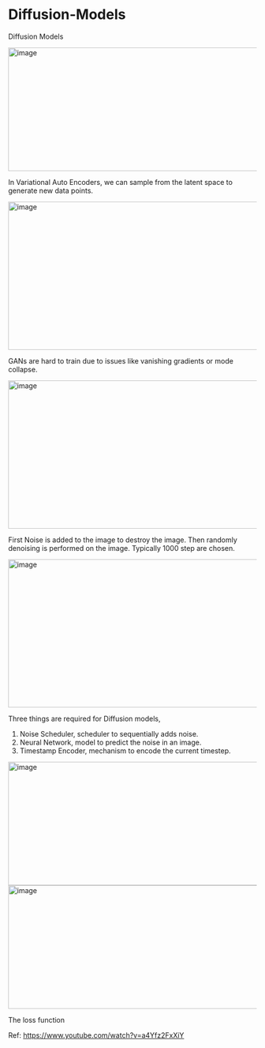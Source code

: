 # Diffusion-Models
Diffusion Models

<img width="550" height="250" alt="image" src="https://github.com/user-attachments/assets/26222222-0ce3-462d-8f3a-804561816915" />

In Variational Auto Encoders, we can sample from the latent space to generate new data points.

<img width="550" height="300" alt="image" src="https://github.com/user-attachments/assets/12cf5929-555b-427d-9046-7201fe8754bf" />

GANs are hard to train due to issues like vanishing gradients or mode collapse.

<img width="550" height="300" alt="image" src="https://github.com/user-attachments/assets/3bd0c7a7-0ff7-4539-9742-e7fd8847e93e" />

First Noise is added to the image to destroy the image. Then randomly denoising is performed on the image. Typically 1000 step are chosen.

<img width="550" height="300" alt="image" src="https://github.com/user-attachments/assets/759c35c2-bbb8-4ca0-af9b-5777021e6a6d" />

Three things are required for Diffusion models, 
1. Noise Scheduler, scheduler to sequentially adds noise.
2. Neural Network, model to predict the noise in an image.
3. Timestamp Encoder, mechanism to encode the current timestep.


<img width="550" height="250" alt="image" src="https://github.com/user-attachments/assets/1e551c8f-775c-4af7-8bce-ec2dd9277218" />


<img width="550" height="250" alt="image" src="https://github.com/user-attachments/assets/1b76a7b3-04c3-4466-815f-2c4d59c86bad" />

The loss function


Ref: https://www.youtube.com/watch?v=a4Yfz2FxXiY
